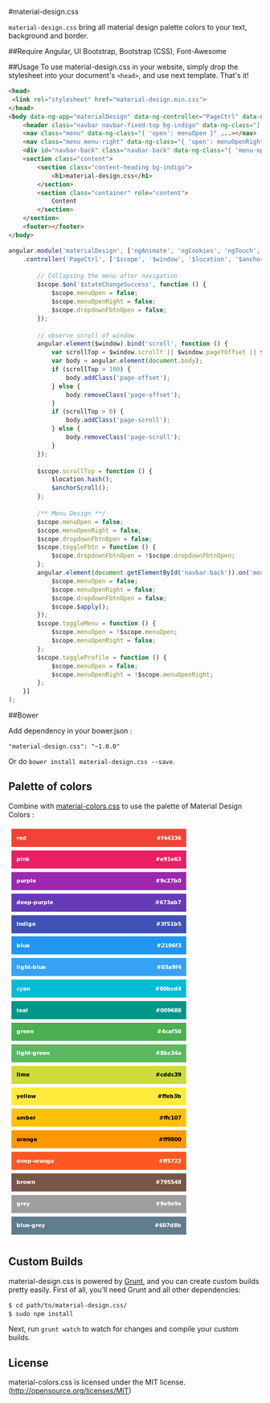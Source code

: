 #material-design.css

`material-design.css` bring all material design palette colors to your text, background and border.

##Require
Angular, UI Bootstrap, Bootstrap (CSS), Font-Awesome

##Usage
To use material-design.css in your website, simply drop the stylesheet into your document's `<head>`, and use next template. That's it!

```html
<head>
 <link rel="stylesheet" href="material-design.min.css">
</head>
<body data-ng-app="materialDesign" data-ng-controller="PageCtrl" data-ng-class="{ 'menu-open': menuOpen||menuOpenRight, 'right': menuOpenRight }">
	<header class="navbar navbar-fixed-top bg-indigo" data-ng-class="[ menuOpen||menuOpenRight ? 'darken-2' : '' ]" ...></header>
	<nav class="menu" data-ng-class="{ 'open': menuOpen }" ...></nav>
	<nav class="menu menu-right" data-ng-class="{ 'open': menuOpenRight }" ...></nav>
    <div id="navbar-back" class="navbar-back" data-ng-class="{ 'menu-open': menuOpen||menuOpenRight }"></div>
    <section class="content">
        <section class="content-heading bg-indigo">
            <h1>material-design.css</h1>
        </section>
        <section class="container" role="content">
			Content
		</section>
	</section>
    <footer></footer>
</body>
```

```javascript
angular.module('materialDesign', ['ngAnimate', 'ngCookies', 'ngTouch', 'ngSanitize', 'ngResource', 'ngRoute', 'ui.bootstrap'])
    .controller('PageCtrl', ['$scope', '$window', '$location', '$anchorScroll', function ($scope, $window, $location, $anchorScroll) {

        // Collapsing the menu after navigation
        $scope.$on('$stateChangeSuccess', function () {
            $scope.menuOpen = false;
            $scope.menuOpenRight = false;
            $scope.dropdownFbtnOpen = false;
        });

        // observe scroll of window
        angular.element($window).bind('scroll', function () {
            var scrollTop = $window.scrollY || $window.pageYOffset || $window.document.documentElement.scrollTop;
            var body = angular.element(document.body);
            if (scrollTop > 100) {
                body.addClass('page-offset');
            } else {
                body.removeClass('page-offset');
            }
            if (scrollTop > 0) {
                body.addClass('page-scroll');
            } else {
                body.removeClass('page-scroll');
            }
        });

        $scope.scrollTop = function () {
            $location.hash();
            $anchorScroll();
        };

        /** Menu Design **/
        $scope.menuOpen = false;
        $scope.menuOpenRight = false;
		$scope.dropdownFbtnOpen = false;
		$scope.toggleFbtn = function () {
		    $scope.dropdownFbtnOpen = !$scope.dropdownFbtnOpen;
		};
        angular.element(document.getElementById('navbar-back')).on('mousedown', function () {
            $scope.menuOpen = false;
            $scope.menuOpenRight = false;
            $scope.dropdownFbtnOpen = false;
            $scope.$apply();
        });
        $scope.toggleMenu = function () {
            $scope.menuOpen = !$scope.menuOpen;
            $scope.menuOpenRight = false;
        };
        $scope.toggleProfile = function () {
            $scope.menuOpen = false;
            $scope.menuOpenRight = !$scope.menuOpenRight;
        };
    }]
);
```

##Bower

Add dependency in your bower.json : 

```
"material-design.css": "~1.0.0"
```

Or do `bower install material-design.css --save`.

## Palette of colors

Combine with [material-colors.css](https://github.com/YoannB/material-colors.css) to use the palette of Material Design Colors :

![palette](./palette.png)

## Custom Builds
material-design.css is powered by [Grunt](http://gruntjs.com), and you can create custom builds pretty easily. First of all, you’ll need Grunt and all other dependencies:

```sh
$ cd path/to/material-design.css/
$ sudo npm install
```

Next, run `grunt watch` to watch for changes and compile your custom builds.

## License
material-colors.css is licensed under the MIT license. (http://opensource.org/licenses/MIT)
